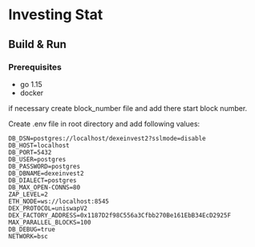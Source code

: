 # Investing Stat

## Build & Run
### Prerequisites
- go 1.15
- docker

if necessary create block_number file and add there start block number.

Create .env file in root directory and add following values:
```dotenv
DB_DSN=postgres://localhost/dexeinvest2?sslmode=disable
DB_HOST=localhost
DB_PORT=5432
DB_USER=postgres
DB_PASSWORD=postgres
DB_DBNAME=dexeinvest2
DB_DIALECT=postgres
DB_MAX_OPEN-CONNS=80
ZAP_LEVEL=2
ETH_NODE=ws://localhost:8545
DEX_PROTOCOL=uniswapV2
DEX_FACTORY_ADDRESS=0x1187D2f98C556a3Cfbb270Be161EbB34EcD2925F
MAX_PARALLEL_BLOCKS=100
DB_DEBUG=true
NETWORK=bsc
```